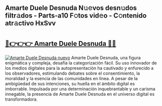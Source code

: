 ## Amarte Duele Desnuda N𝚞𝚎vos desn𝚞dos filtr𝚊dos - Parts-a10 F𝚘tos vid𝚎o - C𝚘ntenido atr𝚊ctivo HxSvv

# <h2><a href="http://mb1y8r.tromn.icu/?c=Amarte+Duele+Desnuda">🔗👉👉👉 Amarte Duele Desnuda 🔗🔗</a></h2>

[![Amarte Duele Desnuda nuevo](https://i.imgur.com/pEAQMta.gif)](http://mb1y8r.tromn.icu/?c=Amarte+Duele+Desnuda)
Amarte Duele Desnuda, una figura enigmática y compleja, desafía la categorización fácil. Su uso innovador de los medios digitales para la autopresentación ha cautivado y enfurecido a los observadores, estimulando debates sobre el consentimiento, la moralidad y la esencia de las comunidades en línea. A pesar de la ambigüedad de sus intenciones, su huella en el ámbito digital es imborrable. Impulsada por una determinación inquebrantable y un carisma innegable, la presencia de Amarte Duele Desnuda en el universo digital es transformadora.
